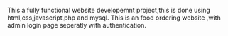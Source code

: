 This a fully functional website developemnt project,this is done using html,css,javascript,php and mysql.
This is an food ordering website ,with admin login page seperatly with authentication.
